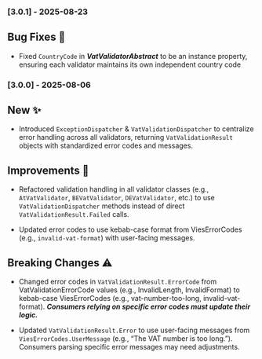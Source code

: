 
### [3.0.1] - 2025-08-23

## Bug Fixes 🐛

* Fixed `CountryCode` in ___VatValidatorAbstract___ to be an instance property, ensuring each validator maintains its own independent country code

### [3.0.0] - 2025-08-06

## New ✨

* Introduced `ExceptionDispatcher` & `VatValidationDispatcher` to centralize error handling across all validators, returning `VatValidationResult` objects with standardized error codes and messages.

## Improvements 🙌

* Refactored validation handling in all validator classes (e.g., `AtVatValidator`, `BEVatValidator`, `DEVatValidator`, etc.) to use `VatValidationDispatcher` methods instead of direct `VatValidationResult.Failed` calls.

* Updated error codes to use kebab-case format from ViesErrorCodes (e.g., `invalid-vat-format`) with user-facing messages.

## Breaking Changes ⚠️

* Changed error codes in `VatValidationResult.ErrorCode` from VatValidationErrorCode values (e.g., InvalidLength, InvalidFormat) to kebab-case ViesErrorCodes (e.g., vat-number-too-long, invalid-vat-format). ___Consumers relying on specific error codes must update their logic.___


* Updated `VatValidationResult.Error` to use user-facing messages from `ViesErrorCodes.UserMessage` (e.g., “The VAT number is too long.”). Consumers parsing specific error messages may need adjustments.
